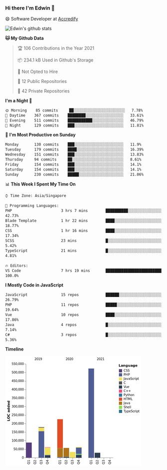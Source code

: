 ### Hi there I'm Edwin 👋


😄 Software Developer at [Accredify](https://accredify.io/)


![Edwin's github stats](https://github-readme-stats.vercel.app/api?username=edwinkkh&show_icons=true&count_private=true) 


<!--START_SECTION:waka-->
**🐱 My Github Data** 

> 🏆 106 Contributions in the Year 2021
 > 
> 📦 234.1 kB Used in Github's Storage 
 > 
> 🚫 Not Opted to Hire
 > 
> 📜 12 Public Repositories 
 > 
> 🔑 42 Private Repositories  
 > 
**I'm a Night 🦉** 

```text
🌞 Morning    85 commits     ██░░░░░░░░░░░░░░░░░░░░░░░   7.78% 
🌆 Daytime    367 commits    ████████░░░░░░░░░░░░░░░░░   33.61% 
🌃 Evening    511 commits    ███████████░░░░░░░░░░░░░░   46.79% 
🌙 Night      129 commits    ███░░░░░░░░░░░░░░░░░░░░░░   11.81%

```
📅 **I'm Most Productive on Sunday** 

```text
Monday       130 commits    ███░░░░░░░░░░░░░░░░░░░░░░   11.9% 
Tuesday      179 commits    ████░░░░░░░░░░░░░░░░░░░░░   16.39% 
Wednesday    151 commits    ███░░░░░░░░░░░░░░░░░░░░░░   13.83% 
Thursday     94 commits     ██░░░░░░░░░░░░░░░░░░░░░░░   8.61% 
Friday       154 commits    ███░░░░░░░░░░░░░░░░░░░░░░   14.1% 
Saturday     154 commits    ███░░░░░░░░░░░░░░░░░░░░░░   14.1% 
Sunday       230 commits    █████░░░░░░░░░░░░░░░░░░░░   21.06%

```


📊 **This Week I Spent My Time On** 

```text
⌚︎ Time Zone: Asia/Singapore

💬 Programming Languages: 
PHP                      3 hrs 7 mins        ██████████░░░░░░░░░░░░░░░   42.73% 
Blade Template           1 hr 22 mins        ████░░░░░░░░░░░░░░░░░░░░░   18.77% 
CSS                      1 hr 16 mins        ████░░░░░░░░░░░░░░░░░░░░░   17.34% 
SCSS                     23 mins             █░░░░░░░░░░░░░░░░░░░░░░░░   5.42% 
TypeScript               21 mins             █░░░░░░░░░░░░░░░░░░░░░░░░   4.81%

🔥 Editors: 
VS Code                  7 hrs 19 mins       █████████████████████████   100.0%

```

**I Mostly Code in JavaScript** 

```text
JavaScript               15 repos            ██████░░░░░░░░░░░░░░░░░░░   26.79% 
PHP                      11 repos            █████░░░░░░░░░░░░░░░░░░░░   19.64% 
Vue                      10 repos            ████░░░░░░░░░░░░░░░░░░░░░   17.86% 
Java                     4 repos             █░░░░░░░░░░░░░░░░░░░░░░░░   7.14% 
C#                       3 repos             █░░░░░░░░░░░░░░░░░░░░░░░░   5.36%

```


**Timeline**

![Chart not found](https://raw.githubusercontent.com/edwinkkh/edwinkkh/master/charts/bar_graph.png) 


<!--END_SECTION:waka-->


<!--
**edwinkkh/edwinkkh** is a ✨ _special_ ✨ repository because its `README.md` (this file) appears on your GitHub profile.

Here are some ideas to get you started:
- 🔭 I’m currently working on projects related to
- 🌱 I’m currently learning ...
- 👯 I’m looking to collaborate on ...
📫 How to reach me: 
- 🤔 I’m looking for help with ...
- 💬 Ask me about ...
- ⚡ Fun fact: ...
-->

